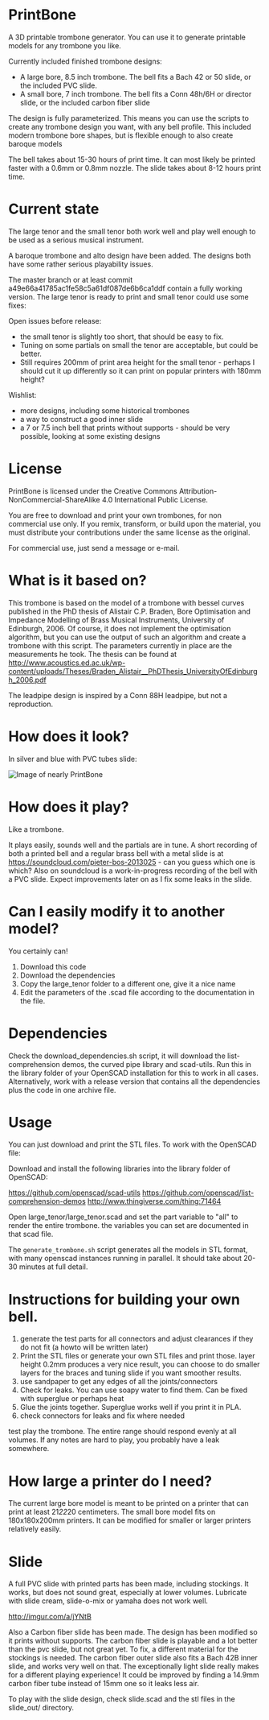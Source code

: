 # PrintBone

A 3D printable trombone generator. You can use it to generate printable models for any trombone you like.

Currently included finished trombone designs:
- A large bore, 8.5 inch trombone. The bell fits a Bach 42 or 50 slide, or the included PVC slide.
- A small bore, 7 inch trombone. The bell fits a Conn 48h/6H or director slide, or the included carbon fiber slide

The design is fully parameterized. This means you can use the scripts to create any trombone design you want, with any bell profile. This included modern trombone bore shapes, but is flexible enough to also create baroque models

The bell takes about 15-30 hours of print time. It can most likely be printed faster with a 0.6mm or 0.8mm nozzle.
The slide takes about 8-12 hours print time.

# Current state

The large tenor and the small tenor both work well and play well enough to be used as a serious musical instrument.

A baroque trombone and alto design have been added. The designs both have some rather serious playability issues.

The master branch or at least commit a49e66a41785ac1fe58c5a61df087de6b6ca1ddf contain a fully working version. The large tenor is ready to print and small tenor could use some fixes:

Open issues before release:
- the small tenor is slightly too short, that should be easy to fix.
- Tuning on some partials on small the tenor are acceptable, but could be better.
- Still requires 200mm of print area height for the small tenor - perhaps I should cut it up differently so it can print on popular printers with 180mm height?

Wishlist:
- more designs, including some historical trombones
- a way to construct a good inner slide
- a 7 or 7.5 inch bell that prints without supports - should be very possible, looking at some existing designs

# License
PrintBone is licensed under the Creative Commons Attribution-NonCommercial-ShareAlike 4.0 International Public License.

You are free to download and print your own trombones, for non commercial use only. If you remix, transform, or build upon the material, you must distribute your contributions under the same license as the original.

For commercial use, just send a message or e-mail.

# What is it based on?

This trombone is based on the model of a trombone with bessel curves published in the PhD thesis of Alistair C.P. Braden, Bore Optimisation and Impedance Modelling of Brass Musical Instruments, University of Edinburgh, 2006.
Of course, it does not implement the optimisation algorithm, but you can use the output of such an algorithm and create a trombone with this script.
The parameters currently in place are the measurements he took. 
The thesis can be found at http://www.acoustics.ed.ac.uk/wp-content/uploads/Theses/Braden_Alistair__PhDThesis_UniversityOfEdinburgh_2006.pdf

The leadpipe design is inspired by a Conn 88H leadpipe, but not a reproduction.

# How does it look?

In silver and blue with PVC tubes slide:

![Image of nearly PrintBone](http://i.imgur.com/crLUNry.jpg)

# How does it play?

Like a  trombone.

It plays easily, sounds well and the partials are in tune. A short recording of both a printed bell and a regular brass bell with a metal slide is at https://soundcloud.com/pieter-bos-2013025 - can you guess which one is which?
Also on soundcloud is a work-in-progress recording of the bell with a PVC slide. Expect improvements later on as I fix some leaks in the slide.

# Can I easily modify it to another model?

You certainly can!

1. Download this code
2. Download the dependencies
3. Copy the large_tenor folder to a different one, give it a nice name
4. Edit the parameters of the .scad file according to the documentation in the file.

# Dependencies

Check the download_dependencies.sh script, it will download the list-comprehension demos, the curved pipe library and scad-utils. Run this in the library folder of your OpenSCAD installation for this to work in all cases. Alternatively, work with a release version that contains all the dependencies plus the code in one archive file.

# Usage

You can just download and print the STL files. To work with the OpenSCAD file:

Download and install the following libraries into the library folder of OpenSCAD:

https://github.com/openscad/scad-utils
https://github.com/openscad/list-comprehension-demos
http://www.thingiverse.com/thing:71464

Open large_tenor/large_tenor.scad and set the part variable to "all" to render the entire trombone.
the variables you can set are documented in that scad file.

The ```generate_trombone.sh``` script generates all the models in STL format, with many openscad instances running in parallel. It should take about 20-30 minutes at full detail.

# Instructions for building your own bell.

1. generate the test parts for all connectors and adjust clearances if they do not fit (a howto will be written later)
1. Print the STL files or generate your own STL files and print those. layer height 0.2mm produces a very nice result, you can choose to do smaller layers for the braces and tuning slide if you want smoother results.
2. use sandpaper to get any edges of all the joints/connectors
3. Check for leaks. You can use soapy water to find them. Can be fixed with superglue or perhaps heat
4. Glue the joints together. Superglue works well if you print it in PLA.
5. check connectors for leaks and fix where needed

test play the trombone. The entire range should respond evenly at all volumes. If any notes are hard to play, you probably have a leak somewhere.

# How large a printer do I need?
The current large bore model is meant to be printed on a printer that can print at least 21*22*20 centimeters. The small bore model fits on 180x180x200mm printers. It can be modified for smaller or larger printers relatively easily.

# Slide

A full PVC slide with printed parts has been made, including stockings. It works, but does not sound great, especially at lower volumes. Lubricate with slide cream, slide-o-mix or yamaha does not work well.

http://imgur.com/a/jYNtB

Also a Carbon fiber slide has been made. The design has been modified so it prints without supports. The carbon fiber slide is playable and a lot better than the pvc slide, but not great yet. To fix, a different material for the stockings is needed.
The carbon fiber outer slide also fits a Bach 42B inner slide, and works very well on that. The exceptionally light slide really makes for a different playing experience! It could be improved by finding a 14.9mm carbon fiber tube instead of 15mm one so it leaks less air.

To play with the slide design, check slide.scad and the stl files in the slide_out/ directory.
